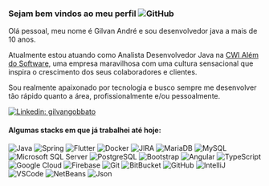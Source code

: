 ### Sejam bem vindos ao meu perfil ![GitHub](https://img.shields.io/badge/-GitHub-black?style=flat-square&logo=GitHub)

Olá pessoal, meu nome é Gilvan André e sou desenvolvedor java a mais de 10 anos.

Atualmente estou atuando como Analista Desenvolvedor Java na [CWI Além do Software](https://cwi.com.br/), uma empresa maravilhosa com uma cultura sensacional que inspira o crescimento dos seus colaboradores e clientes.

Sou realmente apaixonado por tecnologia e busco sempre me desenvolver tão rápido quanto a área, profissionalmente e/ou pessoalmente.

[![Linkedin: gilvangobbato](https://img.shields.io/badge/-Linkedin-blue?style=flat-square&logo=Linkedin&logoColor=white&link=https://www.linkedin.com/in/gilvangobbato/)](https://www.linkedin.com/in/gilvangobbato/)

#### Algumas stacks em que já trabalhei até hoje:

![Java](https://img.shields.io/badge/-Java-007396?style=flat-square&logo=java)
![Spring](https://img.shields.io/badge/-Spring-6DB33F?style=flat-square&logo=spring&logoColor=white)
![Flutter](https://img.shields.io/badge/-flutter-007396?style=flat-square&logo=flutter)
![Docker](https://img.shields.io/badge/-Docker-2496ED?style=flat-square&logo=docker&logoColor=white)
![JIRA](https://img.shields.io/badge/-JIRA-0052CC?style=flat-square&logo=jira)
![MariaDB](https://img.shields.io/badge/-MariaDB-003545?style=flat-square&logo=MariaDB)
![MySQL](https://img.shields.io/badge/-MySQL-4479A1?style=flat-square&logo=mysql&logoColor=white)
![Microsoft SQL Server](https://img.shields.io/badge/-SQL%20Server-CC2927?style=flat-square&logo=microsoft-sql-server&logoColor=white)
![PostgreSQL](https://img.shields.io/badge/-PostgreSQL-44cc11?style=flat-square&logo=PostgreSQL&logoColor=white)
![Bootstrap](https://img.shields.io/badge/-Bootstrap-563D7C?style=flat-square&logo=bootstrap)
![Angular](https://img.shields.io/badge/-Angular-DD0031?style=flat-square&logo=angular)
![TypeScript](https://img.shields.io/badge/-TypeScript-3178C6?style=flat-square&logo=typescript)
![Google Cloud](https://img.shields.io/badge/Google%20Cloud-4285F4?style=flat-square&logo=google-cloud&logoColor=white)
![Firebase](https://img.shields.io/badge/Firebase-FFCA28?style=flat-square&logo=firebase&logoColor=white)
![Git](https://img.shields.io/badge/-git-black?style=flat-square&logo=git)
![BitBucket](https://img.shields.io/badge/-BitBucket-darkblue?style=flat-square&logo=bitbucket)
![GitHub](https://img.shields.io/badge/-GitHub-black?style=flat-square&logo=GitHub)
![IntelliJ](https://img.shields.io/badge/-IntelliJ%20IDEA-black?style=flat-square&logo=intellij-idea&logoColor=white)
![VSCode](https://img.shields.io/badge/-VSCode-007ACC?style=flat-square&logo=visual-studio-code&logoColor=white)
![NetBeans](https://img.shields.io/badge/-NetBeans-1B6AC6?style=flat-square&logo=apache-netbeans-ide&logoColor=white)
![Json](https://img.shields.io/badge/-json-black?style=flat-square&logo=json)

<!--
**gilvangobbato/gilvangobbato** is a ✨ _special_ ✨ repository because its `README.md` (this file) appears on your GitHub profile.

Here are some ideas to get you started:

- 🔭 I’m currently working on ...
- 🌱 I’m currently learning ...
- 👯 I’m looking to collaborate on ...
- 🤔 I’m looking for help with ...
- 💬 Ask me about ...
- 📫 How to reach me: ...
- 😄 Pronouns: ...
- ⚡ Fun fact: ...
-->
